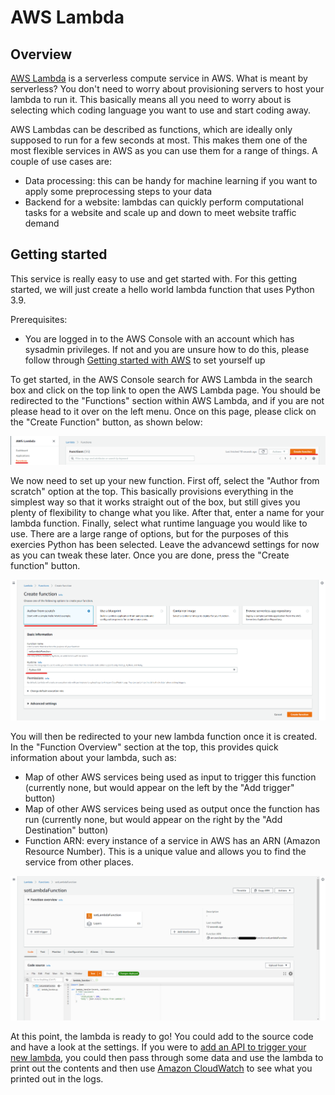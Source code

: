 # AWS Lambda

## Overview

[AWS Lambda](https://aws.amazon.com/lambda/) is a serverless compute service in AWS. What is meant by serverless? You don't need to worry about provisioning servers to host your lambda to run it. This basically means all you need to worry about is selecting which coding language you want to use and start coding away.

AWS Lambdas can be described as functions, which are ideally only supposed to run for a few seconds at most. This makes them one of the most flexible services in AWS as you can use them for a range of things. A couple of use cases are:

- Data processing: this can be handy for machine learning if you want to apply some preprocessing steps to your data
- Backend for a website: lambdas can quickly perform computational tasks for a website and scale up and down to meet website traffic demand

## Getting started

This service is really easy to use and get started with. For this getting started, we will just create a hello world lambda function that uses Python 3.9.

Prerequisites:

- You are logged in to the AWS Console with an account which has sysadmin privileges. If not and you are unsure how to do this, please follow through [Getting started with AWS](https://github.com/Daniel-Hardie/summer-of-tech/blob/main/snotbot/Getting%20started%20with%20AWS.md) to set yourself up

To get started, in the AWS Console search for AWS Lambda in the search box and click on the top link to open the AWS Lambda page. You should be redirected to the "Functions" section within AWS Lambda, and if you are not please head to it over on the left menu. Once on this page, please click on the "Create Function" button, as shown below:

![API Gateway REST API type](images/Lambda_1.png)

We now need to set up your new function. First off, select the "Author from scratch" option at the top. This basically provisions everything in the simplest way so that it works straight out of the box, but still gives you plenty of flexibility to change what you like. After that, enter a name for your lambda function. Finally, select what runtime language you would like to use. There are a large range of options, but for the purposes of this exercies Python has been selected. Leave the advancewd settings for now as you can tweak these later. Once you are done, press the "Create function" button.

![API Gateway REST API type](images/Lambda_2.png)

You will then be redirected to your new lambda function once it is created. In the "Function Overview" section at the top, this provides quick information about your lambda, such as:

- Map of other AWS services being used as input to trigger this function (currently none, but would appear on the left by the "Add trigger" button)
- Map of other AWS services being used as output once the function has run (currently none, but would appear on the right by the "Add Destination" button)
- Function ARN: every instance of a service in AWS has an ARN (Amazon Resource Number). This is a unique value and allows you to find the service from other places.

![API Gateway REST API type](images/Lambda_3.png)

At this point, the lambda is ready to go! You could add to the source code and have a look at the settings. If you were to [add an API to trigger your new lambda](https://github.com/Daniel-Hardie/summer-of-tech/blob/main/snotbot/Amazon%20API%20Gateway.md), you could then pass through some data and use the lambda to print out the contents and then use [Amazon CloudWatch](https://github.com/Daniel-Hardie/summer-of-tech/blob/main/snotbot/Amazon%20CloudWatch.md) to see what you printed out in the logs.
